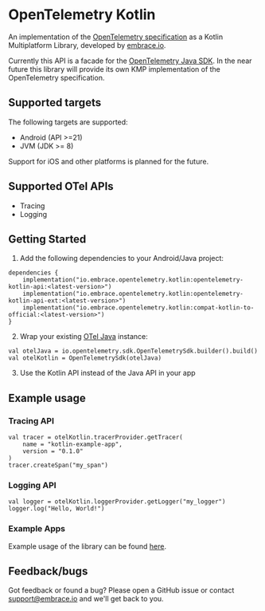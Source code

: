 # OpenTelemetry Kotlin

An implementation of the [OpenTelemetry specification](https://opentelemetry.io/docs/specs/otel/) as a Kotlin
Multiplatform Library, developed by [embrace.io](https://embrace.io/).

Currently this API is a facade for the [OpenTelemetry Java SDK](https://github.com/open-telemetry/opentelemetry-java). In the near future this library will provide its own KMP implementation of the OpenTelemetry specification.

## Supported targets

The following targets are supported:

- Android (API >=21)
- JVM (JDK >= 8)

Support for iOS and other platforms is planned for the future.

## Supported OTel APIs

- Tracing
- Logging

## Getting Started

1. Add the following dependencies to your Android/Java project:

```
dependencies {
    implementation("io.embrace.opentelemetry.kotlin:opentelemetry-kotlin-api:<latest-version>")
    implementation("io.embrace.opentelemetry.kotlin:opentelemetry-kotlin-api-ext:<latest-version>")
    implementation("io.embrace.opentelemetry.kotlin:compat-kotlin-to-official:<latest-version>")
}
```

2. Wrap your existing [OTel Java](https://github.com/open-telemetry/opentelemetry-java) instance:

```
val otelJava = io.opentelemetry.sdk.OpenTelemetrySdk.builder().build()
val otelKotlin = OpenTelemetrySdk(otelJava)
```

3. Use the Kotlin API instead of the Java API in your app

## Example usage

### Tracing API

```
val tracer = otelKotlin.tracerProvider.getTracer(
    name = "kotlin-example-app",
    version = "0.1.0"
)
tracer.createSpan("my_span")
```

### Logging API

```
val logger = otelKotlin.loggerProvider.getLogger("my_logger")
logger.log("Hello, World!")
```

### Example Apps

Example usage of the library can be found [here](examples).

## Feedback/bugs

Got feedback or found a bug? Please open a GitHub issue or contact support@embrace.io and we'll get back to you.
